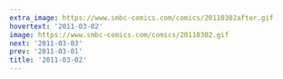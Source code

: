 ```yaml
---
extra_image: https://www.smbc-comics.com/comics/20110302after.gif
hovertext: '2011-03-02'
image: https://www.smbc-comics.com/comics/20110302.gif
next: '2011-03-03'
prev: '2011-03-01'
title: '2011-03-02'
---
```

